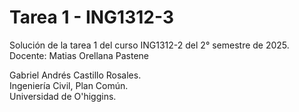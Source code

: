 # **Tarea 1 - ING1312-3**

Solución de la tarea 1 del curso ING1312-2 del 2° semestre de 2025.  
Docente: Matias Orellana Pastene

Gabriel Andrés Castillo Rosales.  
Ingeniería Civil, Plan Común.  
Universidad de O'higgins.
